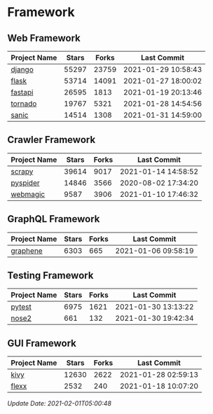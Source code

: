 # Framework

## Web Framework
| Project Name | Stars | Forks | Last Commit |
| ------------ | ----- | ----- | ----------- |
| [django](https://github.com/django/django) | 55297 | 23759 | 2021-01-29 10:58:43 |
| [flask](https://github.com/pallets/flask) | 53714 | 14091 | 2021-01-27 18:00:02 |
| [fastapi](https://github.com/tiangolo/fastapi) | 26595 | 1813 | 2021-01-19 20:13:46 |
| [tornado](https://github.com/tornadoweb/tornado) | 19767 | 5321 | 2021-01-28 14:54:56 |
| [sanic](https://github.com/sanic-org/sanic) | 14514 | 1308 | 2021-01-31 14:59:00 |

## Crawler Framework
| Project Name | Stars | Forks | Last Commit |
| ------------ | ----- | ----- | ----------- |
| [scrapy](https://github.com/scrapy/scrapy) | 39614 | 9017 | 2021-01-14 14:58:52 |
| [pyspider](https://github.com/binux/pyspider) | 14846 | 3566 | 2020-08-02 17:34:20 |
| [webmagic](https://github.com/code4craft/webmagic) | 9587 | 3906 | 2021-01-10 17:46:32 |

## GraphQL Framework
| Project Name | Stars | Forks | Last Commit |
| ------------ | ----- | ----- | ----------- |
| [graphene](https://github.com/graphql-python/graphene) | 6303 | 665 | 2021-01-06 09:58:19 |

## Testing Framework
| Project Name | Stars | Forks | Last Commit |
| ------------ | ----- | ----- | ----------- |
| [pytest](https://github.com/pytest-dev/pytest) | 6975 | 1621 | 2021-01-30 13:13:22 |
| [nose2](https://github.com/nose-devs/nose2) | 661 | 132 | 2021-01-30 19:42:34 |

## GUI Framework
| Project Name | Stars | Forks | Last Commit |
| ------------ | ----- | ----- | ----------- |
| [kivy](https://github.com/kivy/kivy) | 12630 | 2622 | 2021-01-28 02:59:13 |
| [flexx](https://github.com/flexxui/flexx) | 2532 | 240 | 2021-01-18 10:07:20 |

*Update Date: 2021-02-01T05:00:48*